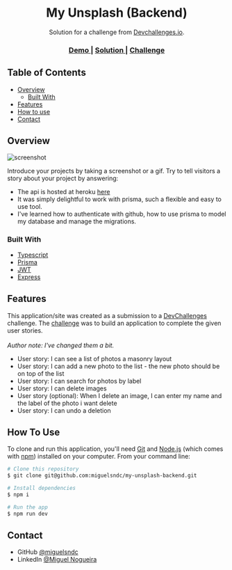 

<h1 align="center">My Unsplash (Backend)</h1>

<div align="center">
   Solution for a challenge from  <a href="http://devchallenges.io" target="_blank">Devchallenges.io</a>.
</div>

<div align="center">
  <h3>
    <a href="https://my-unsplash-frontend.vercel.app/">
      Demo
    </a>
    <span> | </span>
    <a href="https://devchallenges.io/solutions/98JJn2YK38udBHXxK6Jq">
      Solution
    </a>
    <span> | </span>
    <a href="https://devchallenges.io/challenges/rYyhwJAxMfES5jNQ9YsP">
      Challenge
    </a>
  </h3>
</div>

<!-- TABLE OF CONTENTS -->

## Table of Contents

- [Overview](#overview)
  - [Built With](#built-with)
- [Features](#features)
- [How to use](#how-to-use)
- [Contact](#contact)

<!-- OVERVIEW -->

## Overview

![screenshot](https://res.cloudinary.com/db9t2jrhe/image/upload/v1640794590/Captura_de_tela_2021-12-29_131526_jlgtr0.png)

Introduce your projects by taking a screenshot or a gif. Try to tell visitors a story about your project by answering:

- The api is hosted at heroku [here](https://miguelsndc-unsplash.herokuapp.com)
- It was simply delightful to work with prisma, such a flexible and easy to use tool.
- I've learned how to authenticate with github, how to use prisma to model my database and manage the migrations.

### Built With

<!-- This section should list any major frameworks that you built your project using. Here are a few examples.-->

- [Typescript](https://www.typescriptlang.org/)
- [Prisma](https://www.prisma.io/)
- [JWT](https://jwt.io/)
- [Express](https://expressjs.com/pt-br/)

## Features

<!-- List the features of your application or follow the template. Don't share the figma file here :) -->

This application/site was created as a submission to a [DevChallenges](https://devchallenges.io/challenges) challenge. The [challenge](https://devchallenges.io/challenges/rYyhwJAxMfES5jNQ9YsP) was to build an application to complete the given user stories.
<br/><br/>  <i>Author note: I've changed them a bit.</i>

- User story: I can see a list of photos a masonry layout
- User story: I can add a new photo to the list - the new photo should be on top of the list
- User story: I can search for photos by label
- User story: I can delete images
- User story (optional): When I delete an image, I can enter my name and the label of the photo i want delete
- User story: I can undo a deletion

## How To Use

<!-- Example: -->

To clone and run this application, you'll need [Git](https://git-scm.com) and [Node.js](https://nodejs.org/en/download/) (which comes with [npm](http://npmjs.com)) installed on your computer. From your command line:

```bash
# Clone this repository
$ git clone git@github.com:miguelsndc/my-unsplash-backend.git

# Install dependencies
$ npm i

# Run the app
$ npm run dev
```

## Contact

- GitHub [@miguelsndc](https://github.com/miguelsndc})
- LinkedIn [@Miguel Nogueira](https://www.linkedin.com/in/miguel--nogueira/)

